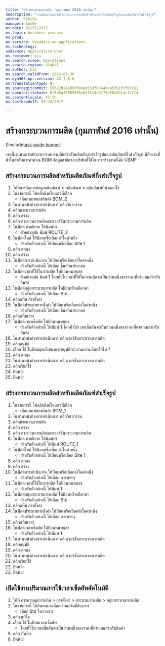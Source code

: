 ```yaml
--- 
title: "สร้างกระบวนการผลิต (กุมภาพันธ์ 2016 เท่านั้น)"
description: "งานนี้มุ่งเน้นการสร้างกระบวนการผลิตสำหรับผลิตภัณฑ์สำเร็จรูปและผลิตภัณฑ์กึ่งสำเร็จรูป"
author: BibiSp
manager: AnnBe
ms.date: 02/07/2017
ms.topic: business-process
ms.prod: 
ms.service: dynamics-ax-applications
ms.technology: 
audience: Application User
ms.reviewer: bis
ms.search.scope: Operations
ms.search.region: Global
ms.author: bis
ms.search.validFrom: 2016-06-30
ms.dyn365.ops.version: AX 7.0.0
ms.translationtype: HT
ms.sourcegitcommit: 55b22d246d6bfa9e8159fb844da95f61fcf07c62
ms.openlocfilehash: 0f8d6a45589886a611fc3a9179b50a8b1ac1c7f4
ms.contentlocale: th-th
ms.lasthandoff: 07/28/2017

---
```

# <a name="create-routes-february-2016-only"></a>สร้างกระบวนการผลิต (กุมภาพันธ์ 2016 เท่านั้น)

[!include[task guide banner](../../includes/task-guide-banner.md)]

งานนี้มุ่งเน้นการสร้างกระบวนการผลิตสำหรับผลิตภัณฑ์สำเร็จรูปและผลิตภัณฑ์กึ่งสำเร็จรูป นี่คืองานที่ห้าในลำดับการคำนวณ BOM ข้อมูลสาธิตของบริษัทที่ใช้ในการสร้างงานนี้คือ USMF


## <a name="create-a-route-for-a-semi-finished-product"></a>สร้างกระบวนการผลิตสำหรับผลิตภัณฑ์กึ่งสำเร็จรูป
1. ไปที่การจัดการข้อมูลผลิตภัณฑ์ > ผลิตภัณฑ์ > ผลิตภัณฑ์ที่นำออกใช้ 
2. ในรายการนี้ ให้คลิกลิงค์ในแถวที่เลือก
    * เลือกหมายเลขสินค้า BOM_2  
3. ในบานหน้าต่างการดำเนินการ คลิกวิศวกรรม
4. คลิกกระบวนการผลิต
5. คลิก สร้าง
6. คลิก กระบวนการผลิตและเวอร์ชันกระบวนการผลิต
7. ในฟิลด์ คำอธิบาย ให้พิมพ์ค่า
    * ตัวอย่างเช่น พิมพ์ ROUTE_2  
8. ในฟิลด์ไซต์ ให้ป้อนหรือเลือกค่าใดค่าหนึ่ง
    * สำหรับตัวอย่างนี้ ให้ป้อนหรือเลือก Site 1  
9. คลิก ตกลง
10. คลิก สร้าง
11. ในฟิลด์การดำเนินงาน ให้ป้อนหรือเลือกค่าใดค่าหนึ่ง
    * สำหรับตัวอย่างนี้ ให้เลือก ชิ้นส่วนประกอบ  
12. ในฟิลด์เวลาที่ใช้ในการผลิต ให้ป้อนหมายเลข
    * ตัวอย่างเช่น พิมพ์ 1 โดยทั่วไปเวลาที่ใช้ในการผลิตจะเป็นส่วนหนึ่งของราคาที่คำนวณสำหรับสินค้า  
13. ในฟิลด์กลุ่มกระบวนการผลิต ให้ป้อนหรือเลือกค่า
    * สำหรับตัวอย่างนี้ ให้เลือก Std  
14. คลิกแท็บ การตั้งค่า
15. ในฟิลด์ประเภทการตั้งค่า ให้ป้อนหรือเลือกค่าใดค่าหนึ่ง
    * สำหรับตัวอย่างนี้ ให้เลือก ชิ้นส่วนประกอบ  
16. คลิกแท็บเวลา
17. ในฟิลด์เวลาเซ็ตอัพ ให้ป้อนหมายเลข
    * สำหรับตัวอย่างนี้ ให้พิมพ์ 1 โดยทั่วไปเวลาเซ็ตอัพจะเป็นส่วนหนึ่งของราคาที่คำนวณสำหรับสินค้า  
18. ในบานหน้าต่างการดำเนินการ คลิกเวอร์ชันกระบวนการผลิต
19. คลิกอนุมัติ
20. เลือก ใช่ ในฟิลด์คุณยังต้องการอนุมัติกระบวนการผลิตหรือไม่ ?
21. คลิก ตกลง
22. ในบานหน้าต่างการดำเนินการ คลิกเวอร์ชันกระบวนการผลิต
23. คลิกเรียกใช้
24. ปิดหน้า
25. ปิดหน้า

## <a name="create-a-route-for-a-finished-product"></a>สร้างกระบวนการผลิตสำหรับผลิตภัณฑ์สำเร็จรูป
1. ในรายการนี้ ให้คลิกลิงค์ในแถวที่เลือก
    * เลือกหมายเลขสินค้า BOM_1  
2. ในบานหน้าต่างการดำเนินการ คลิกวิศวกรรม
3. คลิกกระบวนการผลิต
4. คลิก สร้าง
5. คลิก กระบวนการผลิตและเวอร์ชันกระบวนการผลิต
6. ในฟิลด์ คำอธิบาย ให้พิมพ์ค่า
    * สำหรับตัวอย่างนี้ ให้พิมพ์ ROUTE_1  
7. ในฟิลด์ไซต์ ให้ป้อนหรือเลือกค่าใดค่าหนึ่ง
    * สำหรับตัวอย่างนี้ ให้ป้อนหรือเลือก Site 1  
8. คลิก ตกลง
9. คลิก สร้าง
10. ในฟิลด์การดำเนินงาน ให้ป้อนหรือเลือกค่าใดค่าหนึ่ง
    * สำหรับตัวอย่างนี้ ให้เลือก การบรรจุ  
11. ในฟิลด์เวลาที่ใช้ในการผลิต ให้ป้อนหมายเลข
    * สำหรับตัวอย่างนี้ ให้พิมพ์ 1  
12. ในฟิลด์กลุ่มกระบวนการผลิต ให้ป้อนหรือเลือกค่า
    * สำหรับตัวอย่างนี้ ให้เลือก Std  
13. คลิกแท็บ การตั้งค่า
14. ในฟิลด์ประเภทการตั้งค่า ให้ป้อนหรือเลือกค่าใดค่าหนึ่ง
    * สำหรับตัวอย่างนี้ ให้เลือก การบรรจุ  
15. คลิกแท็บเวลา
16. ในฟิลด์เวลาเซ็ตอัพ ให้ป้อนหมายเลข
    * สำหรับตัวอย่างนี้ ให้พิมพ์ 1  
17. ในบานหน้าต่างการดำเนินการ คลิกเวอร์ชันกระบวนการผลิต
18. คลิกอนุมัติ
19. คลิก ตกลง
20. ในบานหน้าต่างการดำเนินการ คลิกเวอร์ชันกระบวนการผลิต
21. คลิกเรียกใช้
22. ปิดหน้า
23. ปิดหน้า

## <a name="enable-automatic-consumption-of-setup-time"></a>เปิดใช้งานปริมาณการใช้เวลาเซ็ตอัพอัตโนมัติ
1. ไปที่ การควบคุมการผลิต > การตั้งค่า > กระบวนการผลิต > กลุ่มกระบวนการผลิต
2. ในรายการนี้ ให้ค้นหาและเลือกเรกคอร์ดที่ต้องการ
    * เลือก Std ในรายการ  
3. คลิก แก้ไข
4. เลือก ใช่ ในฟิลด์เวลาเซ็ตอัพ
    * โดยทั่วไปเวลาเซ็ตอัพจะเป็นส่วนหนึ่งของราคาที่คำนวณสำหรับสินค้า  
5. คลิก บันทึก
6. ปิดหน้า


